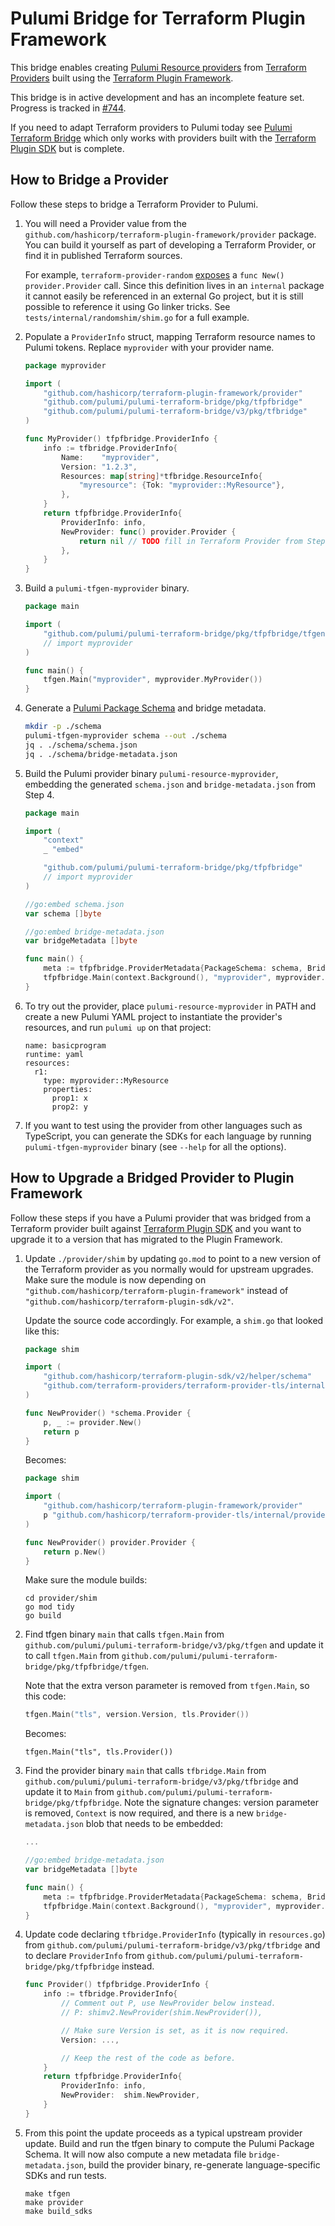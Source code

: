 # Pulumi Bridge for Terraform Plugin Framework

This bridge enables creating [Pulumi Resource
providers](https://www.pulumi.com/docs/intro/concepts/resources/providers/) from [Terraform
Providers](https://github.com/terraform-providers) built using the [Terraform Plugin
Framework](https://developer.hashicorp.com/terraform/plugin/framework).

This bridge is in active development and has an incomplete feature set. Progress is tracked in
[#744](https://github.com/pulumi/pulumi-terraform-bridge/issues/744).

If you need to adapt Terraform providers to Pulumi today see [Pulumi Terraform
Bridge](https://github.com/pulumi/pulumi-terraform-bridge) which only works with providers built with the [Terraform
Plugin SDK](https://github.com/hashicorp/terraform-plugin-sdk) but is complete.

## How to Bridge a Provider

Follow these steps to bridge a Terraform Provider to Pulumi.

1. You will need a Provider value from the `github.com/hashicorp/terraform-plugin-framework/provider` package. You can
   build it yourself as part of developing a Terraform Provider, or find it in published Terraform sources.

   For example, `terraform-provider-random`
   [exposes](https://github.com/hashicorp/terraform-provider-random/blob/main/internal/provider/provider.go#L13) a `func
   New() provider.Provider` call. Since this definition lives in an `internal` package it cannot easily be referenced in
   an external Go project, but it is still possible to reference it using Go linker tricks. See
   `tests/internal/randomshim/shim.go` for a full example.

2. Populate a `ProviderInfo` struct, mapping Terraform resource names to Pulumi tokens. Replace `myprovider` with your
   provider name.

    ```go
    package myprovider

    import (
        "github.com/hashicorp/terraform-plugin-framework/provider"
        "github.com/pulumi/pulumi-terraform-bridge/pkg/tfpfbridge"
        "github.com/pulumi/pulumi-terraform-bridge/v3/pkg/tfbridge"
    )

    func MyProvider() tfpfbridge.ProviderInfo {
        info := tfbridge.ProviderInfo{
            Name:    "myprovider",
            Version: "1.2.3",
            Resources: map[string]*tfbridge.ResourceInfo{
                "myresource": {Tok: "myprovider::MyResource"},
            },
        }
        return tfpfbridge.ProviderInfo{
            ProviderInfo: info,
            NewProvider: func() provider.Provider {
                return nil // TODO fill in Terraform Provider from Step 1
            },
        }
    }
    ```

3. Build a `pulumi-tfgen-myprovider` binary.

    ```go
    package main

    import (
        "github.com/pulumi/pulumi-terraform-bridge/pkg/tfpfbridge/tfgen"
        // import myprovider
    )

    func main() {
        tfgen.Main("myprovider", myprovider.MyProvider())
    }
    ```

4. Generate a [Pulumi Package Schema](https://www.pulumi.com/docs/guides/pulumi-packages/schema/) and bridge metadata.

    ```bash
    mkdir -p ./schema
    pulumi-tfgen-myprovider schema --out ./schema
    jq . ./schema/schema.json
    jq . ./schema/bridge-metadata.json
    ```

5. Build the Pulumi provider binary `pulumi-resource-myprovider`, embedding the generated `schema.json` and
   `bridge-metadata.json` from Step 4.

    ```go
    package main

    import (
        "context"
        _ "embed"

        "github.com/pulumi/pulumi-terraform-bridge/pkg/tfpfbridge"
        // import myprovider
    )

    //go:embed schema.json
    var schema []byte

    //go:embed bridge-metadata.json
    var bridgeMetadata []byte

    func main() {
        meta := tfpfbridge.ProviderMetadata{PackageSchema: schema, BridgeMetadata: bridgeMetadata}
        tfpfbridge.Main(context.Background(), "myprovider", myprovider.MyProvider(), meta)
    }
    ```

6. To try out the provider, place `pulumi-resource-myprovider` in PATH and create a new Pulumi YAML project to
   instantiate the provider's resources, and run `pulumi up` on that project:

   ```
   name: basicprogram
   runtime: yaml
   resources:
     r1:
       type: myprovider::MyResource
       properties:
         prop1: x
         prop2: y
   ```

7. If you want to test using the provider from other languages such as TypeScript, you can generate the SDKs for each
   language by running `pulumi-tfgen-myprovider` binary (see `--help` for all the options).


## How to Upgrade a Bridged Provider to Plugin Framework

Follow these steps if you have a Pulumi provider that was bridged from a Terraform provider built against [Terraform
Plugin SDK](https://github.com/hashicorp/terraform-plugin-sdk) and you want to upgrade it to a version that has migrated
to the Plugin Framework.

1. Update `./provider/shim` by updating `go.mod` to point to a new version of the Terraform provider as you normally
   would for upstream upgrades. Make sure the module is now depending on
   `"github.com/hashicorp/terraform-plugin-framework"` instead of `"github.com/hashicorp/terraform-plugin-sdk/v2"`.

   Update the source code accordingly. For example, a `shim.go` that looked like this:

    ```go
    package shim

    import (
        "github.com/hashicorp/terraform-plugin-sdk/v2/helper/schema"
        "github.com/terraform-providers/terraform-provider-tls/internal/provider"
    )

    func NewProvider() *schema.Provider {
        p, _ := provider.New()
        return p
    }
    ```

   Becomes:

    ```go
    package shim

    import (
        "github.com/hashicorp/terraform-plugin-framework/provider"
        p "github.com/hashicorp/terraform-provider-tls/internal/provider"
    )

    func NewProvider() provider.Provider {
        return p.New()
    }
    ```

   Make sure the module builds:

     ```
     cd provider/shim
     go mod tidy
     go build
     ```

2. Find tfgen binary `main` that calls `tfgen.Main` from `github.com/pulumi/pulumi-terraform-bridge/v3/pkg/tfgen`
   and update it to call `tfgen.Main` from `github.com/pulumi/pulumi-terraform-bridge/pkg/tfpfbridge/tfgen`.

   Note that the extra verson parameter is removed from `tfgen.Main`, so this code:

    ```go
    tfgen.Main("tls", version.Version, tls.Provider())
    ```

   Becomes:

    ```
    tfgen.Main("tls", tls.Provider())
    ```

3. Find the provider binary `main` that calls `tfbridge.Main` from
   `github.com/pulumi/pulumi-terraform-bridge/v3/pkg/tfbridge` and update it to `Main` from
   `github.com/pulumi/pulumi-terraform-bridge/pkg/tfpfbridge`. Note the signature changes: version parameter is removed,
   `Context` is now required, and there is a new `bridge-metadata.json` blob that needs to be embedded:

     ```go
     ...

     //go:embed bridge-metadata.json
     var bridgeMetadata []byte

     func main() {
         meta := tfpfbridge.ProviderMetadata{PackageSchema: schema, BridgeMetadata: bridgeMetadata}
         tfpfbridge.Main(context.Background(), "myprovider", myprovider.MyProvider(), meta)
     }
     ```

5. Update code declaring `tfbridge.ProviderInfo` (typically in `resources.go`) from
   `github.com/pulumi/pulumi-terraform-bridge/v3/pkg/tfbridge` and to declare `ProviderInfo` from
   `github.com/pulumi/pulumi-terraform-bridge/pkg/tfpfbridge` instead.

    ```go
    func Provider() tfpfbridge.ProviderInfo {
        info := tfbridge.ProviderInfo{
            // Comment out P, use NewProvider below instead.
            // P: shimv2.NewProvider(shim.NewProvider()),

            // Make sure Version is set, as it is now required.
            Version: ...,

            // Keep the rest of the code as before.
        }
        return tfpfbridge.ProviderInfo{
            ProviderInfo: info,
            NewProvider:  shim.NewProvider,
        }
    }
    ```

6. From this point the update proceeds as a typical upstream provider update. Build and run the tfgen binary to compute
   the Pulumi Package Schema. It will now also compute a new metadata file `bridge-metadata.json`, build the provider
   binary, re-generate language-specific SDKs and run tests.

    ```
    make tfgen
    make provider
    make build_sdks
    ```
